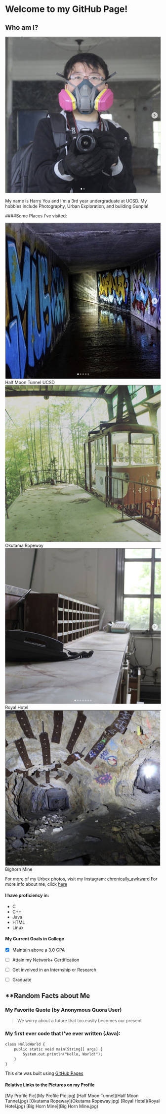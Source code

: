 # **Welcome to my GitHub Page!**

## **Who am I?**
<img src="My Profile Pic.jpg" />

My name is Harry You and I'm a 3rd year undergraduate at UCSD. My hobbies include Photography, Urban Exploration, and building Gunpla! 

####Some Places I've visited:

<img src="Half Moon Tunnel.jpg" />
Half Moon Tunnel UCSD

<img src="Okutama Ropeway.jpg" />
Okutama Ropeway

<img src="Royal Hotel.jpg" />
Royal Hotel 

<img src="Big Horn Mine.jpg" />
Bighorn Mine

For more of my Urbex photos, visit my Instagram: [chronically_awkward](https://www.instagram.com/chronically_awkward/) For more info about me, click [here](https://www.youtube.com/watch?v=dQw4w9WgXcQ&ab_channel=RickAstleyVEVO)

#### I have proficiency in:
  - C
  - C++
  - Java
  - HTML
  - Linux
#### My Current Goals in College
- [x] Maintain above a 3.0 GPA
- [ ] Attain my Network+ Certification
- [ ] Get involved in an Internship or Research
- [ ] Graduate 


## **Random Facts about Me
### My Favorite Quote (by Anonymous Quora User)
> We worry about a future that too easily becomes our present



### My first ever code that I've ever written (Java):
```
class HelloWorld {
    public static void main(String[] args) {
        System.out.println("Hello, World!"); 
    }
}
```

This site was built using [GitHub Pages](https://pages.github.com/)

#### Relative Links to the Pictures on my Profile
[My Profile Pic](My Profile Pic.jpg)
[Half Moon Tunnel](Half Moon Tunnel.jpg)
[Okutama Ropeway](Okutama Ropeway.jpg)
[Royal Hotel](Royal Hotel.jpg)
[Big Horn Mine](Big Horn Mine.jpg)


